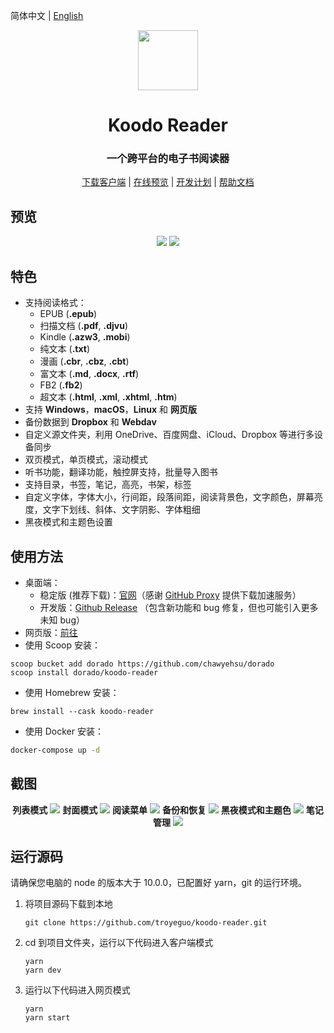 <div align="left">

简体中文 | [English](https://github.com/troyeguo/koodo-reader/blob/master/README.md)

</div>

<div align="center">
  <img src="https://i.loli.net/2021/07/30/ZKNMmz54Q3uqlrW.png" width="96px" height="96px"/>
</div>

<h1 align="center">
  Koodo Reader
</h1>

<h3 align="center">
  一个跨平台的电子书阅读器
</h3>

<div align="center">

[下载客户端](https://koodo.960960.xyz/zh) | [在线预览](https://reader.960960.xyz) | [开发计划](https://troyeguo.notion.site/215baeda57804fd29dbb0e91d1e6a021?v=360c00183d944b598668f34c255edfd7) | [帮助文档](https://troyeguo.notion.site/Koodo-Reader-0c9c7ccdc5104a54825dfc72f1c84bea)

</div>

## 预览

<div align="center">
  <img src="https://i.loli.net/2021/08/08/I37WPYFJcC1jltn.png" >
  <img src="https://i.loli.net/2021/08/08/G7WvUQFTrEpSCKg.png" >
</div>

## 特色

- 支持阅读格式：
  - EPUB (**.epub**)
  - 扫描文档 (**.pdf**, **.djvu**)
  - Kindle (**.azw3**, **.mobi**)
  - 纯文本 (**.txt**)
  - 漫画 (**.cbr**, **.cbz**, **.cbt**)
  - 富文本 (**.md**, **.docx**, **.rtf**)
  - FB2 (**.fb2**)
  - 超文本 (**.html**, **.xml**, **.xhtml**, **.htm**)
- 支持 **Windows**，**macOS**，**Linux** 和 **网页版**
- 备份数据到 **Dropbox** 和 **Webdav**
- 自定义源文件夹，利用 OneDrive、百度网盘、iCloud、Dropbox 等进行多设备同步
- 双页模式，单页模式，滚动模式
- 听书功能，翻译功能，触控屏支持，批量导入图书
- 支持目录，书签，笔记，高亮，书架，标签
- 自定义字体，字体大小，行间距，段落间距，阅读背景色，文字颜色，屏幕亮度，文字下划线、斜体、文字阴影、字体粗细
- 黑夜模式和主题色设置

## 使用方法

- 桌面端：
  - 稳定版 (推荐下载)：[官网](https://koodo.960960.xyz/zh)（感谢 [GitHub Proxy](https://ghproxy.com/) 提供下载加速服务）
  - 开发版：[Github Release](https://github.com/troyeguo/koodo-reader/releases/latest) （包含新功能和 bug 修复，但也可能引入更多未知 bug）
- 网页版：[前往](https://reader.960960.xyz)
- 使用 Scoop 安装：

```shell
scoop bucket add dorado https://github.com/chawyehsu/dorado
scoop install dorado/koodo-reader
```

- 使用 Homebrew 安装：

```shell
brew install --cask koodo-reader
```

- 使用 Docker 安装：

```bash
docker-compose up -d
```

## 截图

<div align="center">
  <b>列表模式</b>
  <img src="https://i.loli.net/2021/08/08/JyNHfThMs184Um2.png" >
  <b>封面模式</b>
  <img src="https://i.loli.net/2021/08/08/76zkDEAobd4qsmR.png" >
  <b>阅读菜单</b>
  <img src="https://i.loli.net/2021/08/08/LeEN9gnOvFmfVWA.png" >
  <b>备份和恢复</b>
  <img src="https://i.loli.net/2021/08/08/aRIAiYT2dGJQhC1.png" >
  <b>黑夜模式和主题色</b>
  <img src="https://i.loli.net/2021/08/08/ynqUNpX93xZefdw.png" >
  <b>笔记管理</b>
  <img src="https://i.loli.net/2021/08/09/sARQBoefvGklHwC.png" >
</div>

## 运行源码

请确保您电脑的 node 的版本大于 10.0.0，已配置好 yarn，git 的运行环境。

1. 将项目源码下载到本地

   ```
   git clone https://github.com/troyeguo/koodo-reader.git
   ```

2. cd 到项目文件夹，运行以下代码进入客户端模式

   ```
   yarn
   yarn dev
   ```

3. 运行以下代码进入网页模式

   ```
   yarn
   yarn start
   ```
